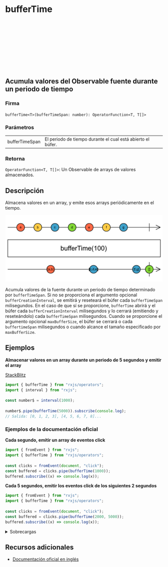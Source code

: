 <div class="page-heading">

# bufferTime

<a target="_blank" href="https://github.com/ReactiveX/rxjs/blob/master/src/internal/operators/bufferTime.ts">
<svg>
  <use xlink:href="/assets/icons/github.svg#github"></use>
</svg>
</a>
</div>

<h2 class="subtitle"> Acumula valores del Observable fuente durante un periodo de tiempo
</h2>

### Firma

`bufferTime<T>(bufferTimeSpan: number): OperatorFunction<T, T[]>`

### Parámetros

<table>
<tr><td>bufferTimeSpan</td><td>El periodo de tiempo durante el cual está abierto el búfer.</td></tr>
</table>

### Retorna

`OperatorFunction<T, T[]>`: Un Observable de arrays de valores almacenados.

## Descripción

Almacena valores en un array, y emite esos arrays periódicamente en el tiempo.

<img src="assets/images/marble-diagrams/transformation/bufferTime.png" alt="Diagrama de canicas del operador bufferTime">

Acumula valores de la fuente durante un periodo de tiempo determinado por `bufferTimeSpan`. Si no se proporciona el argumento opcional `bufferCreationInterval`, se emitirá y reseteará el búfer cada `bufferTimeSpan` milisegundos. En el caso de que sí se proporcione, `bufferTime` abrirá y el búfer cada `bufferCreationInterval` milisegundos y lo cerrará (emitiendo y reseteándolo) cada `bufferTimeSpan` milisegundos. Cuando se proporcione el argumento opcional `maxBufferSize`, el búfer se cerrará o cada `buffertimeSpan` milisegundos o cuando alcance el tamaño especificado por `maxBufferSize`.

## Ejemplos

**Almacenar valores en un array durante un periodo de 5 segundos y emitir el array**

<a target="_blank" href="https://stackblitz.com/edit/rxjs-buffertime-1?file=index.ts">StackBlitz</a>

```javascript
import { bufferTime } from "rxjs/operators";
import { interval } from "rxjs";

const number$ = interval(1000);

number$.pipe(bufferTime(5000)).subscribe(console.log);
// Salida: [0, 1, 2, 3], [4, 5, 6, 7, 8]...
```

### Ejemplos de la documentación oficial

**Cada segundo, emitir un array de eventos click**

```javascript
import { fromEvent } from "rxjs";
import { bufferTime } from "rxjs/operators";

const clicks = fromEvent(document, "click");
const buffered = clicks.pipe(bufferTime(1000));
buffered.subscribe((x) => console.log(x));
```

**Cada 5 segundos, emitir los eventos click de los siguientes 2 segundos**

```javascript
import { fromEvent } from "rxjs";
import { bufferTime } from "rxjs/operators";

const clicks = fromEvent(document, "click");
const buffered = clicks.pipe(bufferTime(2000, 5000));
buffered.subscribe((x) => console.log(x));
```

<details>
<summary>Sobrecargas</summary>
<div class="overload-container">

<div class="overload-section">

### Firma

`bufferTime(bufferTimeSpan: number, scheduler?: SchedulerLike): OperatorFunction<T, T[]>`

### Parámetros

<table>
<tr><td>bufferTimeSpan</td><td>Tipo: <code>number</code>.</td></tr>
<tr><td>scheduler</td><td>Opcional. El valor por defecto es <code>undefined</code>.
Tipo: <code>SchedulerLike</code>.</td></tr>
</table>

### Retorna

`OperatorFunction<T, T[]>`

</div>

<div class="overload-section">

### Firma

`bufferTime(bufferTimeSpan: number, bufferCreationInterval: number, scheduler?: SchedulerLike): OperatorFunction<T, T[]>`

### Parámetros

<table>
<tr><td>bufferTimeSpan</td><td>Tipo: <code>number</code>.</td></tr>
<tr><td>bufferCreationInterval</td><td>Tipo: <code>number</code>.</td></tr>
<tr><td>scheduler</td><td>Opcional. El valor por defecto es <code>undefined</code>.
Tipo: <code>SchedulerLike</code>.</td></tr>
</table>

### Retorna

`OperatorFunction<T, T[]>`

</div>

<div class="overload-section">

### Firma

`bufferTime(bufferTimeSpan: number, bufferCreationInterval: number, maxBufferSize: number, scheduler?: SchedulerLike): OperatorFunction<T, T[]>`

### Parámetros

<table>
<tr><td>bufferTimeSpan</td><td>Tipo: <code>number</code>.</td></tr>
<tr><td>bufferCreationInterval</td><td>Tipo: <code>number</code>.</td></tr>
<tr><td>maxBufferSize</td><td>Tipo: <code>number</code>.</td></tr>
<tr><td>scheduler</td><td>Opcional. El valor por defecto es <code>undefined</code>.
Tipo: <code>SchedulerLike</code>.</td></tr>
</table>

### Retorna

`OperatorFunction<T, T[]>`

</div>

</div>
</details>

## Recursos adicionales

- [Documentación oficial en inglés](https://rxjs-dev.firebaseapp.com/api/operators/bufferTime)

